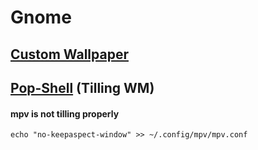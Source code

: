 # Gnome

## [Custom Wallpaper](https://www.debugpoint.com/custom-light-dark-wallpaper-gnome/)

## [Pop-Shell](https://www.bing.com/search?&q=pop+shell+shorcuts) (Tilling WM)

#### mpv is not tilling properly

```
echo "no-keepaspect-window" >> ~/.config/mpv/mpv.conf
```
